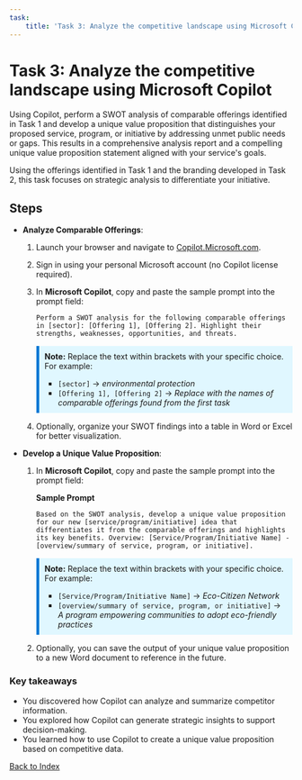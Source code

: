 ```yaml
---
task:
    title: 'Task 3: Analyze the competitive landscape using Microsoft Copilot'
---
```


# Task 3:  Analyze the competitive landscape using Microsoft Copilot

Using Copilot, perform a SWOT analysis of comparable offerings identified in Task 1 and develop a unique value proposition that distinguishes your proposed service, program, or initiative by addressing unmet public needs or gaps. This results in a comprehensive analysis report and a compelling unique value proposition statement aligned with your service's goals.

Using the offerings identified in Task 1 and the branding developed in Task 2, this task focuses on strategic analysis to differentiate your initiative.

## Steps

- **Analyze Comparable Offerings**:

    1. Launch your browser and navigate to [Copilot.Microsoft.com](https://copilot.microsoft.com).
    2. Sign in using your personal Microsoft account (no Copilot license required).
    3. In **Microsoft Copilot**, copy and paste the sample prompt into the prompt field:
        ```text
        Perform a SWOT analysis for the following comparable offerings in [sector]: [Offering 1], [Offering 2]. Highlight their strengths, weaknesses, opportunities, and threats.
        ```
        
        <div style="background-color: #e0f7ff; padding: 10px; border-left: 5px solid #0078D4; margin: 15px 0;">
            <strong>Note:</strong> Replace the text within brackets with your specific choice. For example:
            <ul>
                <li><code>[sector]</code> → <em>environmental protection</em></li>
                <li><code>[Offering 1], [Offering 2]</code> → <em>Replace with the names of comparable offerings found from the first task</em></li>
            </ul>
        </div>

    4. Optionally, organize your SWOT findings into a table in Word or Excel for better visualization.
    

- **Develop a Unique Value Proposition**:

    1. In **Microsoft Copilot**, copy and paste the sample prompt into the prompt field:

        **Sample Prompt**

        ```text
        Based on the SWOT analysis, develop a unique value proposition for our new [service/program/initiative] idea that differentiates it from the comparable offerings and highlights its key benefits. Overview: [Service/Program/Initiative Name] - [overview/summary of service, program, or initiative]. 
        ```
    
        <div style="background-color: #e0f7ff; padding: 10px; border-left: 5px solid #0078D4; margin: 15px 0;">
            <strong>Note:</strong> Replace the text within brackets with your specific choice. For example:
            <ul>
                <li><code>[Service/Program/Initiative Name]</code> → <em>Eco-Citizen Network</em></li>
                <li><code>[overview/summary of service, program, or initiative]</code> → <em>A program empowering communities to adopt eco-friendly practices</em></li>
            </ul>
        </div>

    1. Optionally, you can save the output of your unique value proposition to a new Word document to reference in the future.

### Key takeaways

- You discovered how Copilot can analyze and summarize competitor information.
- You explored how Copilot can generate strategic insights to support decision-making.
- You learned how to use Copilot to create a unique value proposition based on competitive data.

[Back to Index](https://microsoftlearning.github.io/Microsoft-Copilot-Immersion-Experience-GOV/Instructions/Labs/Gov_Unlicensed/index_1.html)